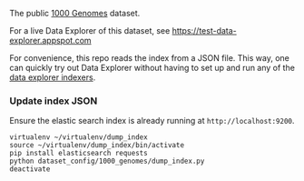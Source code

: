 The public [1000 Genomes](http://www.internationalgenome.org/about) dataset.

For a live Data Explorer of this dataset, see https://test-data-explorer.appspot.com

For convenience, this repo reads the index from a JSON file. This way, one can
quickly try out Data Explorer without having to set up and run any
of the [data explorer indexers](https://github.com/DataBiosphere/data-explorer-indexers).

### Update index JSON

Ensure the elastic search index is already running at `http://localhost:9200`.

```
virtualenv ~/virtualenv/dump_index
source ~/virtualenv/dump_index/bin/activate
pip install elasticsearch requests
python dataset_config/1000_genomes/dump_index.py
deactivate
```
